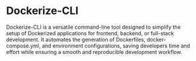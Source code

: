 # Dockerize-CLI
Dockerize-CLI is a versatile command-line tool designed to simplify the setup of Dockerized applications for frontend, backend, or full-stack development. It automates the generation of Dockerfiles, docker-compose.yml, and environment configurations, saving developers time and effort while ensuring a smooth and reproducible development workflow.

